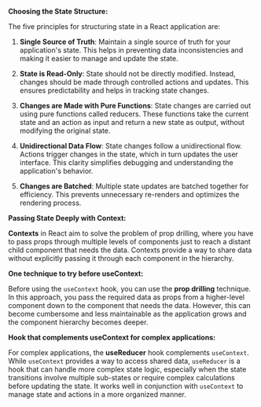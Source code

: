 **Choosing the State Structure:**

The five principles for structuring state in a React application are:
1. **Single Source of Truth**: Maintain a single source of truth for your application's state. This helps in preventing data inconsistencies and making it easier to manage and update the state.

2. **State is Read-Only**: State should not be directly modified. Instead, changes should be made through controlled actions and updates. This ensures predictability and helps in tracking state changes.

3. **Changes are Made with Pure Functions**: State changes are carried out using pure functions called reducers. These functions take the current state and an action as input and return a new state as output, without modifying the original state.

4. **Unidirectional Data Flow**: State changes follow a unidirectional flow. Actions trigger changes in the state, which in turn updates the user interface. This clarity simplifies debugging and understanding the application's behavior.

5. **Changes are Batched**: Multiple state updates are batched together for efficiency. This prevents unnecessary re-renders and optimizes the rendering process.

**Passing State Deeply with Context:**

**Contexts** in React aim to solve the problem of prop drilling, where you have to pass props through multiple levels of components just to reach a distant child component that needs the data. Contexts provide a way to share data without explicitly passing it through each component in the hierarchy.

**One technique to try before useContext:**

Before using the `useContext` hook, you can use the **prop drilling** technique. In this approach, you pass the required data as props from a higher-level component down to the component that needs the data. However, this can become cumbersome and less maintainable as the application grows and the component hierarchy becomes deeper.

**Hook that complements useContext for complex applications:**

For complex applications, the **useReducer** hook complements `useContext`. While `useContext` provides a way to access shared data, `useReducer` is a hook that can handle more complex state logic, especially when the state transitions involve multiple sub-states or require complex calculations before updating the state. It works well in conjunction with `useContext` to manage state and actions in a more organized manner.